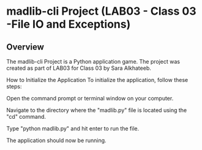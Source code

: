 # madlib-cli Project (LAB03 - Class 03 -File IO and Exceptions)
## Overview
The madlib-cli Project is a Python application game. The project was created as part of LAB03 for Class 03 by Sara Alkhateeb.

How to Initialize the Application
To initialize the application, follow these steps:

Open the command prompt or terminal window on your computer.

Navigate to the directory where the "madlib.py" file is located using the "cd" command.

Type "python madlib.py" and hit enter to run the file.

The application should now be running.